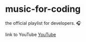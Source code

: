# music-for-coding

the official playlist for developers. 🎧 


link to YouTube <a href="https://youtube.com/playlist?list=PLfi17TN0z5EKrZyMq-CacA9MFRPL60Pzl">YouTube</a>
